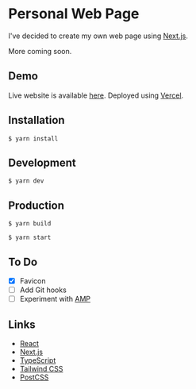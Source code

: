 # Personal Web Page

I've decided to create my own web page using [Next.js](https://nextjs.org/).

More coming soon.

## Demo

Live website is available [here](https://exsesx.dev/). Deployed using [Vercel](https://vercel.com).

## Installation

```shell
$ yarn install
```

## Development

```shell
$ yarn dev
```

## Production

```shell
$ yarn build

$ yarn start
```

## To Do

- [x] Favicon
- [ ] Add Git hooks
- [ ] Experiment with [AMP](https://amp.dev)

## Links

- [React](https://reactjs.org/)
- [Next.js](https://nextjs.org/)
- [TypeScript](https://www.typescriptlang.org/)
- [Tailwind CSS](https://tailwindcss.com/)
- [PostCSS](https://postcss.org/)
